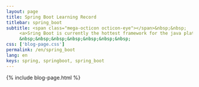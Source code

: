 ```yaml
---
layout: page
title: Spring Boot Learning Record
titlebar: spring_boot
subtitle: <span class="mega-octicon octicon-eye"></span>&nbsp;&nbsp;
     <a>Sring Boot is currently the hottest framework for the java platform, the following are all my learning records, I hope to help you, together to make progress.</a><br/>
     &nbsp;&nbsp;&nbsp;&nbsp;&nbsp;&nbsp;&nbsp; 
css: ['blog-page.css']
permalink: /en/spring_boot
lang: en
keys: spring, springboot, spring_boot
---
```

{% include blog-page.html %}